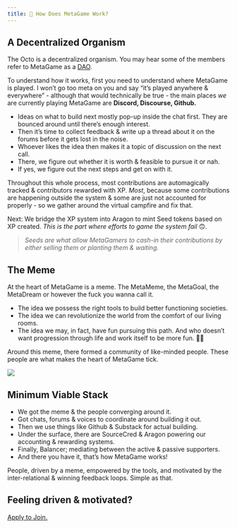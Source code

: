 ```yaml
---
title: 🎩 How Does MetaGame Work?
---
```


## A Decentralized Organism

The Octo is a decentralized organism. You may hear some of the members refer to MetaGame as a [DAO](https://wiki.metagame.wtf/docs/great-houses/house-of-daos).

To understand how it works, first you need to understand where MetaGame is played. I won’t go too meta on you and say “it’s played anywhere & everywhere” - although that would technically be true - the main places _we_ are currently playing MetaGame are **Discord, Discourse, Github.**

- Ideas on what to build next mostly pop-up inside the chat first. They are bounced around until there’s enough interest.
- Then it’s time to collect feedback & write up a thread about it on the forums before it gets lost in the noise.
- Whoever likes the idea then makes it a topic of discussion on the next call.
- There, we figure out whether it is worth & feasible to pursue it or nah.
- If yes, we figure out the next steps and get on with it.

Throughout this whole process, most contributions are automagically tracked & contributors rewarded with XP. _Most_, because some contributions are happening outside the system & some are just not accounted for properly - so we gather around the virtual campfire and fix that.

Next: We bridge the XP system into Aragon to mint Seed tokens based on XP created. _This is the part where efforts to game the system fail_ 🙃.

> _Seeds are what allow MetaGamers to cash-in their contributions by either selling them or planting them & waiting._

## The Meme

At the heart of MetaGame is a meme. The MetaMeme, the MetaGoal, the MetaDream or however the fuck you wanna call it.

- The idea we possess the right tools to build better functioning societies.
- The idea we can revolutionize the world from the comfort of our living rooms.
- The idea we may, in fact, have fun pursuing this path. And who doesn’t want progression through life and work itself to be more fun. 🤷‍♂️

Around this meme, there formed a community of like-minded people. These people are what makes the heart of MetaGame tick.

![](https://imgur.com/TFEyHyQ.png)

## Minimum Viable Stack

- We got the meme & the people converging around it.
- Got chats, forums & voices to coordinate around building it out.
- Then we use things like Github & Substack for actual building.
- Under the surface, there are SourceCred & Aragon powering our accounting & rewarding systems.
- Finally, Balancer; mediating between the active & passive supporters.
- And there you have it, that’s how MetaGame works!

People, driven by a meme, empowered by the tools, and motivated by the inter-relational & winning feedback loops. Simple as that.

## Feeling driven & motivated?

[Apply to Join.](https://wiki.metagame.wtf/docs/enter-metagame/join-metagame)
